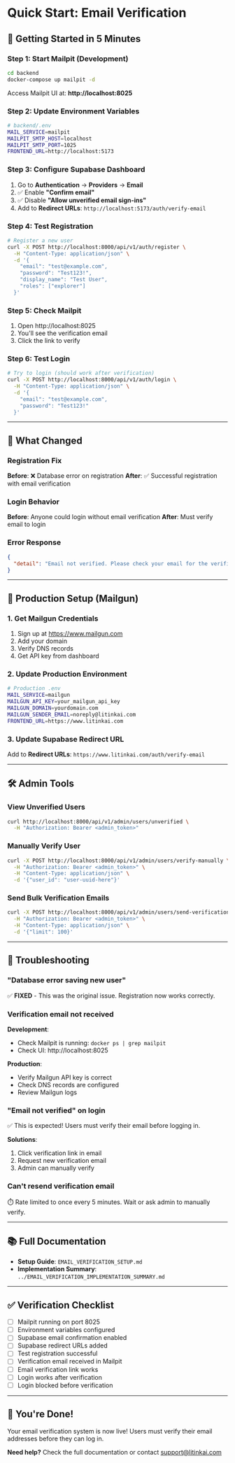 # Quick Start: Email Verification

## 🚀 Getting Started in 5 Minutes

### Step 1: Start Mailpit (Development)

```bash
cd backend
docker-compose up mailpit -d
```

Access Mailpit UI at: **http://localhost:8025**

### Step 2: Update Environment Variables

```bash
# backend/.env
MAIL_SERVICE=mailpit
MAILPIT_SMTP_HOST=localhost
MAILPIT_SMTP_PORT=1025
FRONTEND_URL=http://localhost:5173
```

### Step 3: Configure Supabase Dashboard

1. Go to **Authentication** → **Providers** → **Email**
2. ✅ Enable **"Confirm email"**
3. ✅ Disable **"Allow unverified email sign-ins"**
4. Add to **Redirect URLs**: `http://localhost:5173/auth/verify-email`

### Step 4: Test Registration

```bash
# Register a new user
curl -X POST http://localhost:8000/api/v1/auth/register \
  -H "Content-Type: application/json" \
  -d '{
    "email": "test@example.com",
    "password": "Test123!",
    "display_name": "Test User",
    "roles": ["explorer"]
  }'
```

### Step 5: Check Mailpit

1. Open http://localhost:8025
2. You'll see the verification email
3. Click the link to verify

### Step 6: Test Login

```bash
# Try to login (should work after verification)
curl -X POST http://localhost:8000/api/v1/auth/login \
  -H "Content-Type: application/json" \
  -d '{
    "email": "test@example.com",
    "password": "Test123!"
  }'
```

---

## 📧 What Changed

### Registration Fix

**Before**: ❌ Database error on registration
**After**: ✅ Successful registration with email verification

### Login Behavior

**Before**: Anyone could login without email verification
**After**: Must verify email to login

### Error Response

```json
{
  "detail": "Email not verified. Please check your email for the verification link."
}
```

---

## 🔧 Production Setup (Mailgun)

### 1. Get Mailgun Credentials

1. Sign up at https://www.mailgun.com
2. Add your domain
3. Verify DNS records
4. Get API key from dashboard

### 2. Update Production Environment

```bash
# Production .env
MAIL_SERVICE=mailgun
MAILGUN_API_KEY=your_mailgun_api_key
MAILGUN_DOMAIN=yourdomain.com
MAILGUN_SENDER_EMAIL=noreply@litinkai.com
FRONTEND_URL=https://www.litinkai.com
```

### 3. Update Supabase Redirect URL

Add to **Redirect URLs**: `https://www.litinkai.com/auth/verify-email`

---

## 🛠️ Admin Tools

### View Unverified Users

```bash
curl http://localhost:8000/api/v1/admin/users/unverified \
  -H "Authorization: Bearer <admin_token>"
```

### Manually Verify User

```bash
curl -X POST http://localhost:8000/api/v1/admin/users/verify-manually \
  -H "Authorization: Bearer <admin_token>" \
  -H "Content-Type: application/json" \
  -d '{"user_id": "user-uuid-here"}'
```

### Send Bulk Verification Emails

```bash
curl -X POST http://localhost:8000/api/v1/admin/users/send-verification-bulk \
  -H "Authorization: Bearer <admin_token>" \
  -H "Content-Type: application/json" \
  -d '{"limit": 100}'
```

---

## 🐛 Troubleshooting

### "Database error saving new user"

✅ **FIXED** - This was the original issue. Registration now works correctly.

### Verification email not received

**Development**:
- Check Mailpit is running: `docker ps | grep mailpit`
- Check UI: http://localhost:8025

**Production**:
- Verify Mailgun API key is correct
- Check DNS records are configured
- Review Mailgun logs

### "Email not verified" on login

✅ This is expected! Users must verify their email before logging in.

**Solutions**:
1. Click verification link in email
2. Request new verification email
3. Admin can manually verify

### Can't resend verification email

⏱️ Rate limited to once every 5 minutes. Wait or ask admin to manually verify.

---

## 📚 Full Documentation

- **Setup Guide**: `EMAIL_VERIFICATION_SETUP.md`
- **Implementation Summary**: `../EMAIL_VERIFICATION_IMPLEMENTATION_SUMMARY.md`

---

## ✅ Verification Checklist

- [ ] Mailpit running on port 8025
- [ ] Environment variables configured
- [ ] Supabase email confirmation enabled
- [ ] Supabase redirect URLs added
- [ ] Test registration successful
- [ ] Verification email received in Mailpit
- [ ] Email verification link works
- [ ] Login works after verification
- [ ] Login blocked before verification

---

## 🎉 You're Done!

Your email verification system is now live! Users must verify their email addresses before they can log in.

**Need help?** Check the full documentation or contact support@litinkai.com

